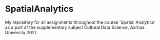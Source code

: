 # SpatialAnalytics
My repository for all assignments throughout the course 'Spatial Analytics' as a part of the supplementary subject Cultural Data Science, Aarhus University 2021.
